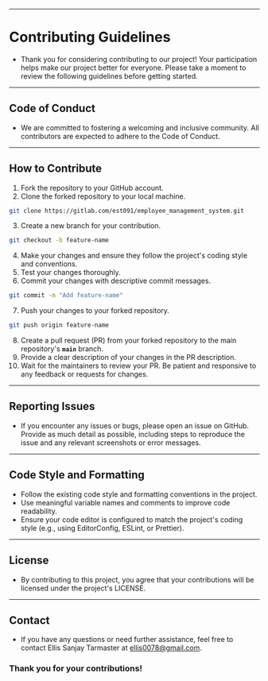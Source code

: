 ***
# Contributing Guidelines

- Thank you for considering contributing to our project! Your participation helps make our project better for everyone. Please take a moment to review the following guidelines before getting started.

---
## Code of Conduct
- We are committed to fostering a welcoming and inclusive community. All contributors are expected to adhere to the Code of Conduct.

---
## How to Contribute
1. Fork the repository to your GitHub account.
2. Clone the forked repository to your local machine.
```bash
git clone https://gitlab.com/est091/employee_management_system.git
```
3. Create a new branch for your contribution.
```bash
git checkout -b feature-name
```
4. Make your changes and ensure they follow the project's coding style and conventions.
5. Test your changes thoroughly.
6. Commit your changes with descriptive commit messages.
```bash
git commit -m "Add feature-name"
```
7. Push your changes to your forked repository.
```bash
git push origin feature-name
```
8. Create a pull request (PR) from your forked repository to the main repository's **```main```** branch.
9. Provide a clear description of your changes in the PR description.
10. Wait for the maintainers to review your PR. Be patient and responsive to any feedback or requests for changes.

---
## Reporting Issues
- If you encounter any issues or bugs, please open an issue on GitHub. Provide as much detail as possible, including steps to reproduce the issue and any relevant screenshots or error messages.

---
## Code Style and Formatting
- Follow the existing code style and formatting conventions in the project.
- Use meaningful variable names and comments to improve code readability.
- Ensure your code editor is configured to match the project's coding style (e.g., using EditorConfig, ESLint, or Prettier).

---
## License
- By contributing to this project, you agree that your contributions will be licensed under the project's LICENSE.

---
## Contact
- If you have any questions or need further assistance, feel free to contact Ellis Sanjay Tarmaster at ellis0078@gmail.com.


### Thank you for your contributions!

